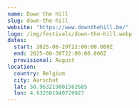 ```yaml
---
name: Down the Hill
slug: down-the-hill
website: "https://www.downthehill.be/"
logo: /img/festivals/down-the-hill.webp
dates:
  start: 2025-08-29T22:00:00.000Z
  end: 2025-08-30T22:00:00.000Z
  provisional: August
location:
  country: Belgium
  city: Aarschot
  lat: 50.963219001562685
  lon: 4.932501940729927
---
```

